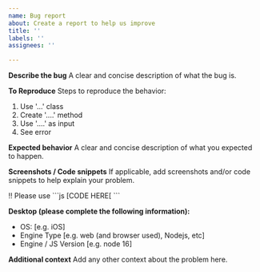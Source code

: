 ```yaml
---
name: Bug report
about: Create a report to help us improve
title: ''
labels: ''
assignees: ''

---
```


**Describe the bug**
A clear and concise description of what the bug is.

**To Reproduce**
Steps to reproduce the behavior:
1. Use '...' class
2. Create '....' method
3. Use '....' as input
4. See error

**Expected behavior**
A clear and concise description of what you expected to happen.

**Screenshots / Code snippets**
If applicable, add screenshots and/or code snippets to help explain your problem.

!! Please use \`\`\`js [CODE HERE[ \`\`\`

**Desktop (please complete the following information):**
 - OS: [e.g. iOS]
 - Engine Type [e.g. web (and browser used), Nodejs, etc]
 - Engine / JS Version [e.g. node 16]

**Additional context**
Add any other context about the problem here.
